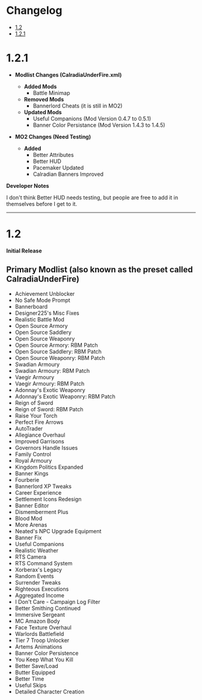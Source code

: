 
# Changelog
- [1.2](#1.2)
- [1.2.1](#1.2.1)


# 1.2.1

- **Modlist Changes (CalradiaUnderFire.xml)**
    - **Added Mods**
        - Battle Minimap
    - **Removed Mods**
        - Bannerlord Cheats (it is still in MO2)
    - **Updated Mods**
        - Useful Companions (Mod Version 0.4.7 to 0.5.1)
        - Banner Color Persistance (Mod Version 1.4.3 to 1.4.5)

- **MO2 Changes (Need Testing)**
    - **Added** 
        - Better Attributes
        - Better HUD
        - Pacemaker Updated
        - Calradian Banners Improved

**Developer Notes**

I don't think Better HUD needs testing, but people are free to add it in themselves before I get to it.

----

# 1.2

**Initial Release**

## **Primary Modlist** (also known as the preset called CalradiaUnderFire)
- Achievement Unblocker
- No Safe Mode Prompt
- Bannerboard
- Designer225's Misc Fixes
- Realistic Battle Mod
- Open Source Armory
- Open Source Saddlery
- Open Source Weaponry
- Open Source Armory: RBM Patch
- Open Source Saddlery: RBM Patch
- Open Source Weaponry: RBM Patch
- Swadian Armoury
- Swadian Armoury: RBM Patch
- Vaegir Armoury
- Vaegir Armoury: RBM Patch
- Adonnay's Exotic Weaponry
- Adonnay's Exotic Weaponry: RBM Patch
- Reign of Sword
- Reign of Sword: RBM Patch
- Raise Your Torch
- Perfect Fire Arrows
- AutoTrader
- Allegiance Overhaul
- Improved Garrisons
- Governors Handle Issues
- Family Control
- Royal Armoury
- Kingdom Politics Expanded
- Banner Kings
- Fourberie
- Bannerlord XP Tweaks
- Career Experience
- Settlement Icons Redesign
- Banner Editor
- Dismemberment Plus
- Blood Mod
- More Arenas
- Neated's NPC Upgrade Equipment
- Banner Fix
- Useful Companions
- Realistic Weather
- RTS Camera
- RTS Command System
- Xorberax's Legacy
- Random Events
- Surrender Tweaks
- Righteous Executions
- Aggregated Income
- I Don't Care - Campaign Log Filter
- Better Smithing Continued
- Immersive Sergeant
- MC Amazon Body
- Face Texture Overhaul
- Warlords Battlefield
- Tier 7 Troop Unlocker
- Artems Animations
- Banner Color Persistence
- You Keep What You Kill
- Better Save/Load
- Butter Equipped
- Better Time
- Useful Skips
- Detailed Character Creation

















